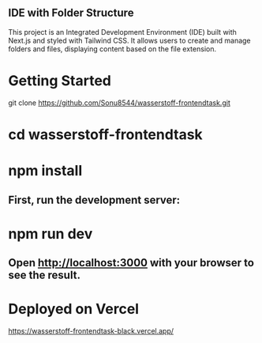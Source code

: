 ## IDE with Folder Structure

This project is an Integrated Development Environment (IDE) built with Next.js and styled with Tailwind CSS. It allows users to create and manage folders and files, displaying content based on the file extension.

# Getting Started
git clone https://github.com/Sonu8544/wasserstoff-frontendtask.git

# cd wasserstoff-frontendtask
# npm install

## First, run the development server:

# npm run dev
## Open [http://localhost:3000](http://localhost:3000) with your browser to see the result.

# Deployed on Vercel
https://wasserstoff-frontendtask-black.vercel.app/ 

